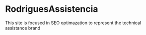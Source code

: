 # RodriguesAssistencia
This site is focused in SEO optimazation to represent the technical assistance brand
